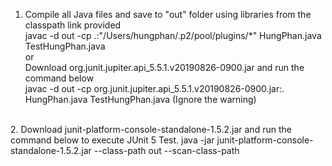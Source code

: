 1. Compile all Java files and save to "out" folder using libraries from the classpath link provided <br>
javac -d out -cp .:"/Users/hungphan/.p2/pool/plugins/*" HungPhan.java TestHungPhan.java <br>
or <br>
Download org.junit.jupiter.api_5.5.1.v20190826-0900.jar and run the command below <br>
javac -d out -cp org.junit.jupiter.api_5.5.1.v20190826-0900.jar:. HungPhan.java TestHungPhan.java (Ignore the warning)
<br>
2. Download junit-platform-console-standalone-1.5.2.jar and run the command below to execute JUnit 5 Test.
java -jar junit-platform-console-standalone-1.5.2.jar --class-path out --scan-class-path
